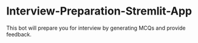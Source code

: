 # Interview-Preparation-Stremlit-App
This bot will prepare you for interview by generating MCQs and provide feedback.
